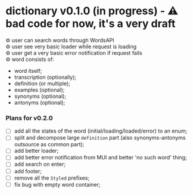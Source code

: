# dictionary v0.1.0 (in progress) - ⚠️ bad code for now, it's a very draft

⚙️ user can search words through WordsAPI <br/>
⚙️ user see very basic loader while request is loading <br/>
⚙️ user get a very basic error notification if request fails <br/>
⚙️ word consists of:

* word itself;
* transcription (optionally);
* definition (or multiple);
* examples (optional);
* synonyms (optional);
* antonyms (optional);

### Plans for v0.2.0

- [ ] add all the states of the word (initial/loading/loaded/error) to an enum;
- [ ] split and decompose large `definition` part (also synonyms-antonyms outsource as common part);
- [ ] add better loader;
- [ ] add better error notification from MUI and better 'no such word' thing;
- [ ] add search on enter;
- [ ] add footer;
- [ ] remove all the `Styled` prefixes;
- [ ] fix bug with empty word container;
